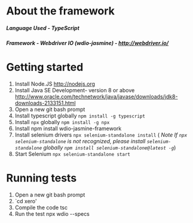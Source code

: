 # About the framework

##### *Language Used* - TypeScript

##### *Framework* - Webdriver IO  (wdio-jasmine) - http://webdriver.io/

# Getting started

1.  Install Node.JS
    http://nodejs.org
2.  Install Java SE Development- version 8 or above
    http://www.oracle.com/technetwork/java/javase/downloads/jdk8-downloads-2133151.html
3.	Open a new git bash prompt
4.	Install typescript globally `npm install -g typescript`
5.	Install `npx` globally `npm install -g npx`
6.  Install npm install wdio-jasmine-framework
7.	Install selenium drivers `npx selenium-standalone install` ( *Note If `npx selenium-standalone` is not recognized, please install `selenium-standalone` globally `npm install selenium-standalone@latest -g`*)
8.	Start Selenium `npx selenium-standalone start`



# Running tests

1.	Open a new git bash prompt
2. `cd xero'
3.	Compile the code
	tsc
4.	Run the test
    npx wdio --specs

